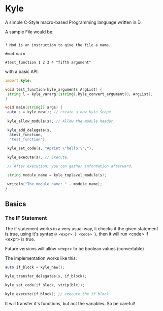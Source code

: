 # Kyle

A simple C-Style macro-based Programming language written in D.

A sample File would be:

```kyle

? Mod is an instruction to give the file a name.

#mod main

#test_function 1 2 3 4 "fifth argument"

```

with a basic API.

```d
import kyle;

void test_function(kyle_arguments ArgList) {
 string l = kyle_vararg!(string).kyle_convert_argument(0, ArgList);
}

void main(string[] args) {
 auto s = kyle_new(); // create a new Kyle Scope
 
 kyle_allow_module(s); // Allow the module header.

 kyle_add_delegate(s, 
  &test_function,
  "test_function");
 
 kyle_set_code(s, "#print \"hello!\";");

 kyle_execute(s); // Execute.

 // After execution, you can gather information afterward.

 string module_name = kyle_toplevel_module(s);

 writeln("The module name: " ~ module_name);
}
```

## Basics

### The IF Statement

The if statement works in a very usual way, it checks if the given statement is true, using it's syntax `@ <expr> { <code> }`, then it will
run \<code> if \<expr> is true.

Future versions will allow \<expr> to be boolean values (convertable)

The implementation works like this:

```d
auto if_block = kyle_new();

kyle_transfer_delegates(s, if_block);

kyle_set_code(if_block, strip(blc));

kyle_execute(if_block); // execute the if block
```

It will transfer it's functions, but not the variables. So be careful!
